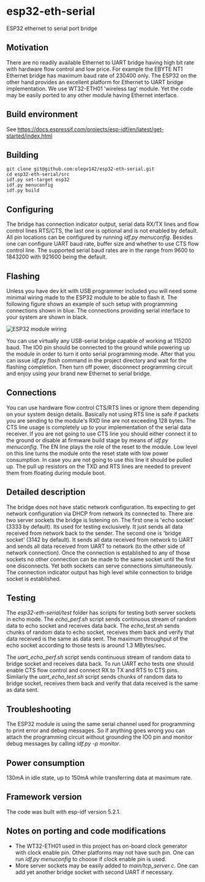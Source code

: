 # esp32-eth-serial
ESP32 ethernet to serial port bridge

## Motivation

There are no readily available Ethernet to UART bridge having high bit rate with hardware flow control and low price. For example the EBYTE NT1 Ethernet bridge has maximum baud rate of 230400 only.
The ESP32 on the other hand provides an excellent platform for Ethernet to UART bridge implementation. We use WT32-ETH01 'wireless tag' module. Yet the code may be easily ported to any other
module having Ethernet interface.

## Build environment

See https://docs.espressif.com/projects/esp-idf/en/latest/get-started/index.html

## Building
```
git clone git@github.com:olegv142/esp32-eth-serial.git
cd esp32-eth-serial/src
idf.py set-target esp32
idf.py menuconfig
idf.py build
```

## Configuring

The bridge has connection indicator output, serial data RX/TX lines and flow control lines RTS/CTS, the last one is optional and is not enabled by default. All pin locations can be configured by running *idf.py menuconfig*. Besides one can configure UART baud rate, buffer size and whether to use CTS flow control line. The supported serial baud rates are in the range from 9600 to 1843200 with 921600 being the default.

## Flashing

Unless you have dev kit with USB programmer included you will need some minimal wiring made to the ESP32 module to be able to flash it. The following figure shows an example of such setup with programming connections shown in blue. The connections providing serial interface to your system are shown in black.

![ESP32 module wiring](https://github.com/olegv142/esp32-eth-serial/blob/master/doc/wiring.png)

You can use virtually any USB-serial bridge capable of working at 115200 baud. The IO0 pin should be connected to the ground while powering up the module in order to turn it onto serial programming mode. After that you can issue *idf.py flash* command in the project directory and wait for the flashing completion. Then turn off power, disconnect programming circuit and enjoy using your brand new Ethernet to serial bridge.

## Connections

You can use hardware flow control CTS/RTS lines or ignore them depending on your system design details. Basically not using RTS line is safe if packets you are sending to the module's RXD line are not exceeding 128 bytes. The CTS line usage is completely up to your implementation of the serial data receiver. If you are not going to use CTS line you should either connect it to the ground or disable at firmware build stage by means of *idf.py menuconfig*. The EN line plays the role of the reset to the module. Low level on this line turns the module onto the reset state with low power consumption. In case you are not going to use this line it should be pulled up. The pull up resistors on the TXD and RTS lines are needed to prevent them from floating during module boot.

## Detailed description

The bridge does not have static network configuration. Its expecting to get network configuration via DHCP from network its connected to. There are two server sockets the bridge is listening on. The first one is 'echo socket' (3333 by default). Its used for testing exclusively. It just sends all data received from network back to the sender. The second one is 'bridge socket' (3142 by default). It sends all data received from network to UART and sends all data received from UART to network (to the other side of network connection). Once the connection is established to any of those sockets no other connection can be made to the same socket until the first one disconnects. Yet both sockets can serve connections simultaneously. The connection indicator output has high level while connection to bridge socket is established.

## Testing

The *esp32-eth-serial/test* folder has scripts for testing both server sockets in echo mode. The *echo_perf.sh* script sends continuous stream of random data to echo socket and receives data back. The *echo_test.sh* sends chunks of random data to echo socket, receives them back and verify that data received is the same as data sent. The maximum throughput of the echo socket according to those tests is around 1.3 MBytes/sec.

The *uart_echo_perf.sh* script sends continuous stream of random data to bridge socket and receives data back. To run UART echo tests one should enable CTS flow control and connect RX to TX and RTS to CTS pins. Similarly the *uart_echo_test.sh* script sends chunks of random data to bridge socket, receives them back and verify that data received is the same as data sent.

## Troubleshooting

The ESP32 module is using the same serial channel used for programming to print error and debug messages. So if anything goes wrong you can attach the programming circuit without grounding the IO0 pin and monitor debug messages by calling *idf.py -p <serial-port> monitor*.

## Power consumption

130mA in idle state, up to 150mA while transferring data at maximum rate.

## Framework version

The code was built with esp-idf version 5.2.1.

## Notes on porting and code modifications
- The WT32-ETH01 used in this project has on-board clock generator with clock enable pin. Other platforms may not have such pin. One can run *idf.py menuconfig* to choose if clock enable pin is used.
- More server sockets may be easily added to *main/tcp_server.c*. One can add yet another bridge socket with second UART if necessary.
